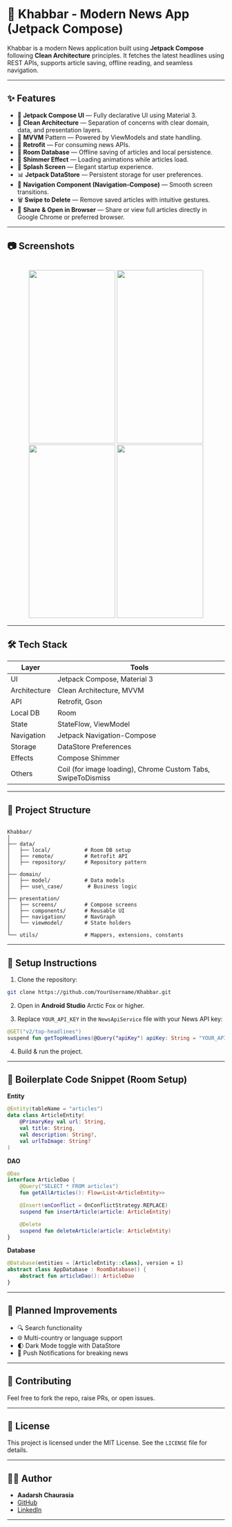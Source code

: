 
# 📰 Khabbar - Modern News App (Jetpack Compose)

Khabbar is a modern News application built using **Jetpack Compose** following **Clean Architecture** principles. It fetches the latest headlines using REST APIs, supports article saving, offline reading, and seamless navigation.

---

## ✨ Features

- 🚀 **Jetpack Compose UI** — Fully declarative UI using Material 3.
- 🔁 **Clean Architecture** — Separation of concerns with clear domain, data, and presentation layers.
- 🧠 **MVVM** Pattern — Powered by ViewModels and state handling.
- 📡 **Retrofit** — For consuming news APIs.
- 📂 **Room Database** — Offline saving of articles and local persistence.
- 🔦 **Shimmer Effect** — Loading animations while articles load.
- 🎉 **Splash Screen** — Elegant startup experience.
- 📊 **Jetpack DataStore** — Persistent storage for user preferences.
- 🧭 **Navigation Component (Navigation-Compose)** — Smooth screen transitions.
- 🗑️ **Swipe to Delete** — Remove saved articles with intuitive gestures.
- 🔗 **Share & Open in Browser** — Share or view full articles directly in Google Chrome or preferred browser.

---

## 📷 Screenshots


<p align="center">
  <br>
  <img src="./3.png" width="200" height="400">
  <img src="./5g" width="200" height="400">
  <img src="./search.png" width="200" height="400">
     <img src="./share.png" width="200" height="400">
</p>


---

## 🛠️ Tech Stack

| Layer | Tools |
|------|-------|
| UI | Jetpack Compose, Material 3 |
| Architecture | Clean Architecture, MVVM |
| API | Retrofit, Gson |
| Local DB | Room |
| State | StateFlow, ViewModel |
| Navigation | Jetpack Navigation-Compose |
| Storage | DataStore Preferences |
| Effects | Compose Shimmer |
| Others | Coil (for image loading), Chrome Custom Tabs, SwipeToDismiss |

---

## 📁 Project Structure

```

Khabbar/
│
├── data/
│   ├── local/           # Room DB setup
│   ├── remote/          # Retrofit API
│   ├── repository/      # Repository pattern
│
├── domain/
│   ├── model/           # Data models
│   ├── use\_case/        # Business logic
│
├── presentation/
│   ├── screens/         # Compose screens
│   ├── components/      # Reusable UI
│   ├── navigation/      # NavGraph
│   └── viewmodel/       # State holders
│
└── utils/               # Mappers, extensions, constants

````

---

## 🔧 Setup Instructions

1. Clone the repository:
```bash
git clone https://github.com/YourUsername/Khabbar.git
````

2. Open in **Android Studio** Arctic Fox or higher.

3. Replace `YOUR_API_KEY` in the `NewsApiService` file with your News API key:

```kotlin
@GET("v2/top-headlines")
suspend fun getTopHeadlines(@Query("apiKey") apiKey: String = "YOUR_API_KEY"): NewsResponse
```

4. Build & run the project.

---

## 📌 Boilerplate Code Snippet (Room Setup)

**Entity**

```kotlin
@Entity(tableName = "articles")
data class ArticleEntity(
    @PrimaryKey val url: String,
    val title: String,
    val description: String?,
    val urlToImage: String?
)
```

**DAO**

```kotlin
@Dao
interface ArticleDao {
    @Query("SELECT * FROM articles")
    fun getAllArticles(): Flow<List<ArticleEntity>>

    @Insert(onConflict = OnConflictStrategy.REPLACE)
    suspend fun insertArticle(article: ArticleEntity)

    @Delete
    suspend fun deleteArticle(article: ArticleEntity)
}
```

**Database**

```kotlin
@Database(entities = [ArticleEntity::class], version = 1)
abstract class AppDatabase : RoomDatabase() {
    abstract fun articleDao(): ArticleDao
}
```

---

## 🚀 Planned Improvements

* 🔍 Search functionality
* 🌐 Multi-country or language support
* 🌓 Dark Mode toggle with DataStore
* 🔔 Push Notifications for breaking news

---

## 🤝 Contributing

Feel free to fork the repo, raise PRs, or open issues.

---

## 📜 License

This project is licensed under the MIT License. See the `LICENSE` file for details.

---

## 🙋‍♂️ Author

* **Aadarsh Chaurasia**
* [GitHub](https://github.com/Aadarsh45)
* [LinkedIn](https://linkedin.com/in/aadarsh-chaurasia-876588231)

---



